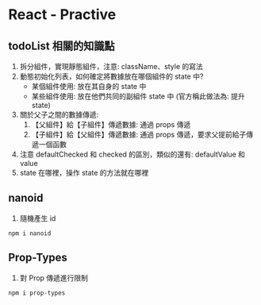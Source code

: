 # React - Practive

## todoList 相關的知識點
1. 拆分組件，實現靜態組件，注意: className、style 的寫法
2. 動態初始化列表，如何確定將數據放在哪個組件的 state 中?
    - 某個組件使用: 放在其自身的 state 中
    - 某些組件使用: 放在他們共同的副組件 state 中 (官方稱此做法為: 提升 state)
3. 關於父子之間的數據傳遞:
    1. 【父組件】給【子組件】傳遞數據: 通過 props 傳遞
    2. 【子組件】給【父組件】傳遞數據: 通過 props 傳遞，要求父提前給子傳遞一個函數
4. 注意 defaultChecked 和 checked 的區別，類似的還有: defaultValue 和 value
5. state 在哪裡，操作 state 的方法就在哪裡

## nanoid
1. 隨機產生 id
```node
npm i nanoid
```

## Prop-Types
1. 對 Prop 傳遞進行限制
```node
npm i prop-types
```